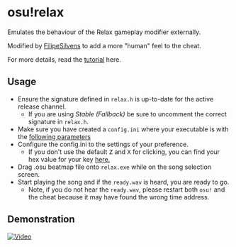 # osu!relax

Emulates the behaviour of the Relax gameplay modifier externally.

Modified by [FilipeSilvens](https://steamcommunity.com/id/FilipeSilvens) to add a more "human" feel to the cheat.

For more details, read the [tutorial](https://aixxe.net/2016/10/osu-game-hacking) here.

## Usage
* Ensure the signature defined in `relax.h` is up-to-date for the active release channel.
    * If you are using _Stable (Fallback)_ be sure to uncomment the correct signature in `relax.h`.
* Make sure you have created a `config.ini` where your executable is with the [following parameters](https://pastebin.com/raw/sFyeeST9)
* Configure the config.ini to the settings of your preference.
    * If you don't use the default <kbd>Z</kbd> and <kbd>X</kbd> for clicking, you can find your hex value for your key [here.](https://msdn.microsoft.com/en-us/library/windows/desktop/dd375731(v=vs.85).aspx)
* Drag .osu beatmap file onto `relax.exe` while on the song selection screen.
* Start playing the song and if the `ready.wav` is heard, you are ready to go.
    * Note, if you do not hear the `ready.wav`, please restart both `osu!` and the cheat because it may have found the wrong time address.

## Demonstration

[![Video](http://img.youtube.com/vi/EaeepI1-qGU/0.jpg)](https://www.youtube.com/watch?v=EaeepI1-qGU)